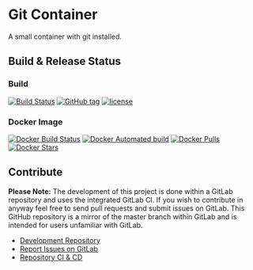 # Git Container

A small container with git installed.

## Build & Release Status

### Build

[![Build Status](https://gitlab.com/TheYorkshireDev/git-container/badges/master/build.svg)](https://gitlab.com/TheYorkshireDev/git-container/pipelines) [![GitHub tag](https://img.shields.io/github/tag/theyorkshiredev/git-container.svg)](https://github.com/theyorkshiredev/git-container/releases) [![license](https://img.shields.io/github/license/theyorkshiredev/git-container.svg)](https://github.com/theyorkshiredev/git-container/blob/master/LICENCE)

### Docker Image

[![Docker Build Status](https://img.shields.io/docker/build/theyorkshiredev/git-container.svg)](https://hub.docker.com/r/theyorkshiredev/git-container/) [![Docker Automated build](https://img.shields.io/docker/automated/theyorkshiredev/git-container.svg)](https://hub.docker.com/r/theyorkshiredev/git-container/) [![Docker Pulls](https://img.shields.io/docker/pulls/theyorkshiredev/git-container.svg)](https://hub.docker.com/r/theyorkshiredev/git-container/) [![Docker Stars](https://img.shields.io/docker/stars/theyorkshiredev/git-container.svg)](https://hub.docker.com/r/theyorkshiredev/git-container/)

## Contribute

**Please Note:** The development of this project is done within a GitLab repository and uses the integrated GitLab CI. If you wish to contribute in anyway feel free to send pull requests and submit issues on GitLab. This GitHub repository is a mirror of the master branch within GitLab and is intended for users unfamiliar with GitLab.

* [Development Repository](https://gitlab.com/TheYorkshireDev/git-container)
* [Report Issues on GitLab](https://gitlab.com/TheYorkshireDev/git-container/issues)
* [Repository CI & CD](https://gitlab.com/TheYorkshireDev/git-container/pipelines)
